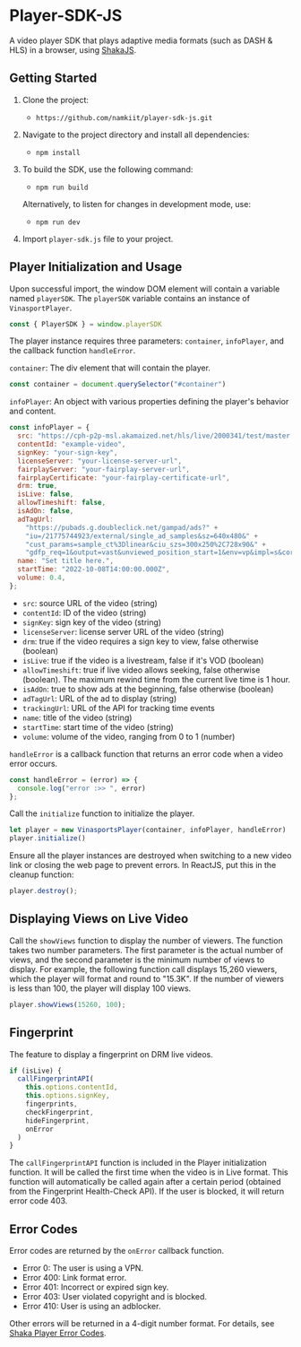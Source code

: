 # Player-SDK-JS

A video player SDK that plays adaptive media formats (such as DASH & HLS) in a browser, using [ShakaJS](https://github.com/shaka-project/shaka-player).

## Getting Started

1. Clone the project:

   - `https://github.com/namkiit/player-sdk-js.git`

2. Navigate to the project directory and install all dependencies:

   - `npm install`

3. To build the SDK, use the following command:

   - `npm run build`

   Alternatively, to listen for changes in development mode, use:

   - `npm run dev`

4. Import `player-sdk.js` file to your project.

## Player Initialization and Usage

Upon successful import, the window DOM element will contain a variable named `playerSDK`. The `playerSDK` variable contains an instance of `VinasportPlayer`.

```javascript
const { PlayerSDK } = window.playerSDK
```

The player instance requires three parameters: `container`, `infoPlayer`, and the callback function `handleError`.

`container`: The div element that will contain the player.

```javascript
const container = document.querySelector("#container")
```

`infoPlayer`: An object with various properties defining the player's behavior and content.

```javascript
const infoPlayer = {
  src: "https://cph-p2p-msl.akamaized.net/hls/live/2000341/test/master.m3u8",
  contentId: "example-video",
  signKey: "your-sign-key",
  licenseServer: "your-license-server-url",
  fairplayServer: "your-fairplay-server-url",
  fairplayCertificate: "your-fairplay-certificate-url",
  drm: true,
  isLive: false,
  allowTimeshift: false,
  isAdOn: false,
  adTagUrl:
    "https://pubads.g.doubleclick.net/gampad/ads?" +
    "iu=/21775744923/external/single_ad_samples&sz=640x480&" +
    "cust_params=sample_ct%3Dlinear&ciu_szs=300x250%2C728x90&" +
    "gdfp_req=1&output=vast&unviewed_position_start=1&env=vp&impl=s&correlator=",
  name: "Set title here.",
  startTime: "2022-10-08T14:00:00.000Z",
  volume: 0.4,
};
```

- `src`: source URL of the video (string)
- `contentId`: ID of the video (string)
- `signKey`: sign key of the video (string)
- `licenseServer`: license server URL of the video (string)
- `drm`: true if the video requires a sign key to view, false otherwise (boolean)
- `isLive`: true if the video is a livestream, false if it's VOD (boolean)
- `allowTimeshift`: true if live video allows seeking, false otherwise (boolean). The maximum rewind time from the current live time is 1 hour.
- `isAdOn`: true to show ads at the beginning, false otherwise (boolean)
- `adTagUrl`: URL of the ad to display (string)
- `trackingUrl`: URL of the API for tracking time events
- `name`: title of the video (string)
- `startTime`: start time of the video (string)
- `volume`: volume of the video, ranging from 0 to 1 (number)

`handleError` is a callback function that returns an error code when a video error occurs.

```javascript
const handleError = (error) => {
  console.log("error :>> ", error)
};
```

Call the `initialize` function to initialize the player.

```javascript
let player = new VinasportsPlayer(container, infoPlayer, handleError)
player.initialize()
```

Ensure all the player instances are destroyed when switching to a new video link or closing the web page to prevent errors. In ReactJS, put this in the cleanup function:

```javascript
player.destroy();
```

## Displaying Views on Live Video

Call the `showViews` function to display the number of viewers. The function takes two number parameters. The first parameter is the actual number of views, and the second parameter is the minimum number of views to display. For example, the following function call displays 15,260 viewers, which the player will format and round to "15.3K". If the number of viewers is less than 100, the player will display 100 views.

```javascript
player.showViews(15260, 100);
```

## Fingerprint

The feature to display a fingerprint on DRM live videos.

```javascript
if (isLive) {
  callFingerprintAPI(
    this.options.contentId,
    this.options.signKey,
    fingerprints,
    checkFingerprint,
    hideFingerprint,
    onError
  )
}
```

The `callFingerprintAPI` function is included in the Player initialization function. It will be called the first time when the video is in Live format. This function will automatically be called again after a certain period (obtained from the Fingerprint Health-Check API). If the user is blocked, it will return error code 403.

## Error Codes

Error codes are returned by the `onError` callback function.

- Error 0: The user is using a VPN.
- Error 400: Link format error.
- Error 401: Incorrect or expired sign key.
- Error 403: User violated copyright and is blocked.
- Error 410: User is using an adblocker.

Other errors will be returned in a 4-digit number format. For details, see [Shaka Player Error Codes](https://shaka-player-demo.appspot.com/docs/api/shaka.util.Error.html).
